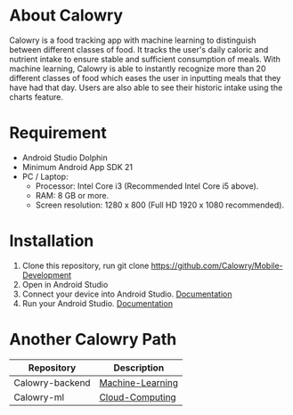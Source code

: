 # About Calowry
Calowry is a food tracking app with machine learning to distinguish between different classes of food. It tracks the user's daily caloric and nutrient intake to ensure stable and sufficient consumption of meals.  With machine learning, Calowry is able to instantly recognize more than 20 different classes of food which eases the user in inputting meals that they have had that day. Users are also able to see their historic intake using the charts feature.

# Requirement 
* Android Studio Dolphin
* Minimum Android App SDK 21
* PC / Laptop:
  * Processor: Intel Core i3 (Recommended Intel Core i5 above).
  * RAM: 8 GB or more.
  * Screen resolution: 1280 x 800 (Full HD 1920 x 1080 recommended).

# Installation
1. Clone this repository, run git clone https://github.com/Calowry/Mobile-Development
2. Open in Android Studio
3. Connect your device into Android Studio. [Documentation](https://developer.android.com/codelabs/basic-android-kotlin-compose-connect-device)
4. Run your Android Studio. [Documentation](https://developer.android.com/training/basics/firstapp)

# Another Calowry Path
| Repository         | Description |
| ------------------ | ----------- |
| Calowry-backend    | [Machine-Learning](https://github.com/Calowry/Machine-Learning) |
| Calowry-ml         | [Cloud-Computing](https://github.com/Calowry/Cloud-Computing)   |

